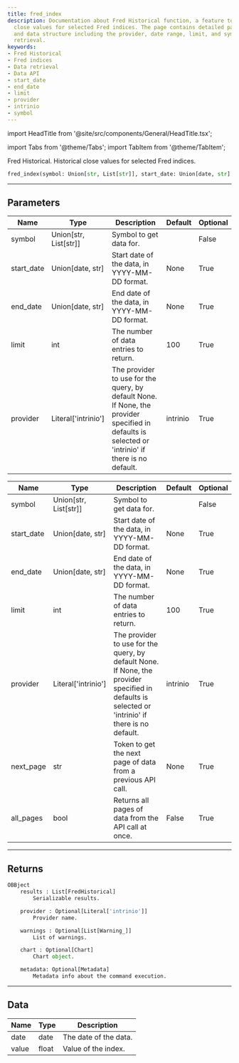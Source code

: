 ```yaml
---
title: fred_index
description: Documentation about Fred Historical function, a feature to retrieve historical
  close values for selected Fred indices. The page contains detailed parameters description
  and data structure including the provider, date range, limit, and symbol for data
  retrieval.
keywords:
- Fred Historical
- Fred indices
- Data retrieval
- Data API
- start_date
- end_date
- limit
- provider
- intrinio
- symbol
---
```


import HeadTitle from '@site/src/components/General/HeadTitle.tsx';

<HeadTitle title="economy.fred_index - Reference | OpenBB Platform Docs" />

import Tabs from '@theme/Tabs';
import TabItem from '@theme/TabItem';

Fred Historical. Historical close values for selected Fred indices.

```python wordwrap
fred_index(symbol: Union[str, List[str]], start_date: Union[date, str] = None, end_date: Union[date, str] = None, limit: int = 100, provider: Literal[str] = intrinio)
```

---

## Parameters

<Tabs>
<TabItem value="standard" label="Standard">

| Name | Type | Description | Default | Optional |
| ---- | ---- | ----------- | ------- | -------- |
| symbol | Union[str, List[str]] | Symbol to get data for. |  | False |
| start_date | Union[date, str] | Start date of the data, in YYYY-MM-DD format. | None | True |
| end_date | Union[date, str] | End date of the data, in YYYY-MM-DD format. | None | True |
| limit | int | The number of data entries to return. | 100 | True |
| provider | Literal['intrinio'] | The provider to use for the query, by default None. If None, the provider specified in defaults is selected or 'intrinio' if there is no default. | intrinio | True |
</TabItem>

<TabItem value='intrinio' label='intrinio'>

| Name | Type | Description | Default | Optional |
| ---- | ---- | ----------- | ------- | -------- |
| symbol | Union[str, List[str]] | Symbol to get data for. |  | False |
| start_date | Union[date, str] | Start date of the data, in YYYY-MM-DD format. | None | True |
| end_date | Union[date, str] | End date of the data, in YYYY-MM-DD format. | None | True |
| limit | int | The number of data entries to return. | 100 | True |
| provider | Literal['intrinio'] | The provider to use for the query, by default None. If None, the provider specified in defaults is selected or 'intrinio' if there is no default. | intrinio | True |
| next_page | str | Token to get the next page of data from a previous API call. | None | True |
| all_pages | bool | Returns all pages of data from the API call at once. | False | True |
</TabItem>

</Tabs>

---

## Returns

```python wordwrap
OBBject
    results : List[FredHistorical]
        Serializable results.

    provider : Optional[Literal['intrinio']]
        Provider name.

    warnings : Optional[List[Warning_]]
        List of warnings.

    chart : Optional[Chart]
        Chart object.

    metadata: Optional[Metadata]
        Metadata info about the command execution.
```

---

## Data

<Tabs>
<TabItem value="standard" label="Standard">

| Name | Type | Description |
| ---- | ---- | ----------- |
| date | date | The date of the data. |
| value | float | Value of the index. |
</TabItem>

</Tabs>
